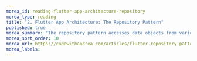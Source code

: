 ```yaml
---
morea_id: reading-flutter-app-architecture-repository
morea_type: reading
title: "2. Flutter App Architecture: The Repository Pattern"
published: true
morea_summary: "The repository pattern accesses data objects from various sources, such as a backend API, and makes them available as type-safe entities to the domain layer of the app. "
morea_sort_order: 10
morea_url: https://codewithandrea.com/articles/flutter-repository-pattern/
morea_labels:
---
```

